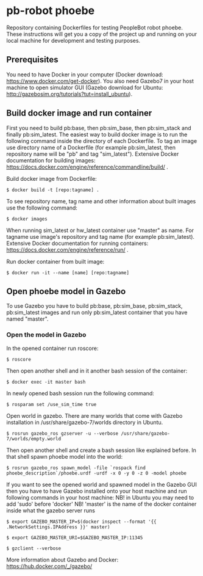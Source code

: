 # pb-robot phoebe

Repository containing Dockerfiles for testing PeopleBot robot phoebe. These instructions will get you a copy of the project up and running on your local machine for development and testing purposes.


## Prerequisites

You need to have Docker in your computer (Docker download: https://www.docker.com/get-docker).
You also need Gazebo7 in your host machine to open simulator GUI (Gazebo download for Ubuntu: http://gazebosim.org/tutorials?tut=install_ubuntu).


## Build docker image and run container 

First you need to build pb:base, then pb:sim_base, then pb:sim_stack and finally pb:sim_latest.
The easiest way to build docker image is to run the following command inside the directory of each Dockerfile. To tag an image use directory name of a Dockerfile (for example pb:sim_latest, then repository name will be "pb" and tag "sim_latest"). Extensive Docker documentation for building images: https://docs.docker.com/engine/reference/commandline/build/ .

Build docker image from Dockerfile:
```
$ docker build -t [repo:tagname] .
```

To see repository name, tag name and other information about built images use the following command:
```
$ docker images
```

When running sim_latest or hw_latest container use "master" as name. For tagname use image's repository and tag name (for example pb:sim_latest). Extensive Docker documentation for running containers: https://docs.docker.com/engine/reference/run/ .

Run docker container from built image:
```
$ docker run -it --name [name] [repo:tagname]
```


## Open phoebe model in Gazebo
To use Gazebo you have to build pb:base, pb:sim_base, pb:sim_stack, pb:sim_latest images and run only pb:sim_latest container that you have named "master".

### Open the model in Gazebo

In the opened container run roscore:
```
$ roscore
```
Then open another shell and in it another bash session of the container:
```
$ docker exec -it master bash
```
In newly opened bash session run the following command:
```
$ rosparam set /use_sim_time true
```
Open world in gazebo. There are many worlds that come with Gazebo installation in /usr/share/gazebo-7/worlds directory in Ubuntu.
```
$ rosrun gazebo_ros gzserver -u --verbose /usr/share/gazebo-7/worlds/empty.world
```
Then open another shell and create a bash session like explained before. In that shell spawn phoebe model into the world:
```
$ rosrun gazebo_ros spawn_model -file `rospack find phoebe_description`/phoebe.urdf -urdf -x 0 -y 0 -z 0 -model phoebe
```
If you want to see the opened world and spawned model in the Gazebo GUI then you have to have Gazebo installed onto your host machine and run following commands in your host machine:
NB! in Ubuntu you may need to add 'sudo' before 'docker'
NB! 'master' is the name of the docker container inside what the gazebo server runs
```
$ export GAZEBO_MASTER_IP=$(docker inspect --format '{{ .NetworkSettings.IPAddress }}' master)
```
```
$ export GAZEBO_MASTER_URI=$GAZEBO_MASTER_IP:11345
```
```
$ gzclient --verbose
```

More information about Gazebo and Docker: https://hub.docker.com/_/gazebo/


